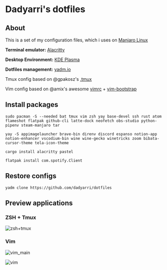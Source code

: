 # Dadyarri's dotfiles

## About

This is a set of my configuration files, which i uses on [Manjaro Linux](https://manjaro.org)

**Terminal emulator:** [Alacritty](https://github.com/alacritty/alacritty)

**Desktop Environment:** [KDE Plasma](https:/kde.org/plasma-desktop)

**Dotfiles management:** [yadm.io](https://yadm.io)

Tmux config based on @gpakosz's [.tmux](https://github.com/gpakosz/.tmux)

Vim config based on @amix's awesome [vimrc](https://github.com/amix/vimrc) + [vim-bootstrap](https://vim-bootstrap.com)

## Install packages

`sudo pacman -S --needed bat tmux vim zsh yay base-devel ssh rust atom flameshot flatpak github-cli latte-dock neofetch obs-studio python-pipenv steam-manjaro tar`

`yay -S appimagelauncher brave-bin direnv discord espanso notion-app notion-enhancer vscodium-bin wine wine-gecko winetricks zoom bibata-cursor-theme tela-icon-theme`

`cargo install alacritty pastel`

`flatpak install com.spotify.Client`

## Restore configs

`yadm clone https://github.com/dadyarri/dotfiles`

## Preview applications

### ZSH + Tmux

![zsh+tmux](https://user-images.githubusercontent.com/51821039/100430318-ae7c8580-30a7-11eb-932c-ec3243b8334e.png)

### Vim

![vim_main](https://user-images.githubusercontent.com/51821039/100430151-6d847100-30a7-11eb-80a9-34dd383254be.png)

![vim](https://user-images.githubusercontent.com/51821039/100430274-9c024c00-30a7-11eb-9763-8a24354c273c.png)
